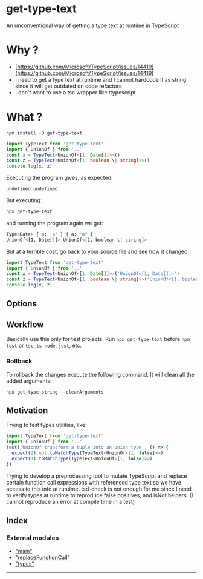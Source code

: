 
get-type-text
=============

An unconventional way of getting a type text at runtime in TypeScript

Why ?
=====

*   [https://github.com/Microsoft/TypeScript/issues/14419](https://github.com/Microsoft/TypeScript/issues/14419)
*   I need to get a type text at runtime and I cannot hardcode it as string since it will get outdated on code refactors
*   I don't want to use a tsc wrapper like ttypescript

What ?
======

```
npm install -D get-type-text
```

```ts
import TypeText from 'get-type-text'
import { UnionOf } from '..'
const x = TypeText<UnionOf<[1, Date[]]>>()
const z = TypeText<UnionOf<[1, boolean \| string]>>()
console.log(x, z)
```

Executing the program gives, as expected:

```sh
undefined undefined
```

But executing:

```sh
npx get-type-text
```

and running the program again we get:

```sh
Type<Date> { a: 'a' } { a: "a" }
UnionOf<[1, Date[]]> UnionOf<[1, boolean \| string]>
```

But at a terrible cost, go back to your source file and see how it changed:

```ts
import TypeText from 'get-type-text'
import { UnionOf } from '..'
const x = TypeText<UnionOf<[1, Date[]]>>('UnionOf<[1, Date[]]>')
const z = TypeText<UnionOf<[1, boolean \| string]>>('UnionOf<[1, boolean \| string]>')
console.log(x, z)
```

Options
-------

Workflow
--------

Basically use this only for test projects. Run `npx get-type-text` before `npm test` or `tsc`, `ts-node`, `jest`, etc.

### Rollback

To rollback the changes execute the following command. It will clean all the added arguments:

```
npx get-type-string --cleanArguments
```

Motivation
----------

Trying to test types utilities, like:

```ts
import TypeText from 'get-type-text'
import { UnionOf } from '..'
test('UnionOf transform a tuple into an union type', () => {
  expect(2).not.toMatchType(TypeText<UnionOf<[1, false]>>)
  expect(1).toMatchType(TypeText<UnionOf<[1, false]>>)
})
```

Trying to develop a preprocessing tool to mutate TypeScript and replace certain function call expressions with referenced type text so we have access to this info at runtime. tsd-check is not enough for me since I need to verify types at runtime to reproduce false positives, and isNot helpers. (I cannot reproduce an error at compile time in a test)

## Index

### External modules

* ["main"](modules/_main_.md)
* ["replaceFunctionCall"](modules/_replacefunctioncall_.md)
* ["types"](modules/_types_.md)

---

